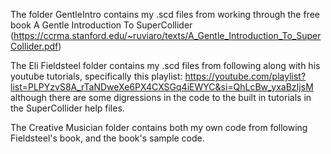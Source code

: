 The folder GentleIntro contains my .scd files from working through the free book A Gentle Introduction To SuperCollider
(https://ccrma.stanford.edu/~ruviaro/texts/A_Gentle_Introduction_To_SuperCollider.pdf)

The Eli Fieldsteel folder contains my .scd files from following along with his youtube tutorials, specifically this playlist:
https://youtube.com/playlist?list=PLPYzvS8A_rTaNDweXe6PX4CXSGq4iEWYC&si=QhLcBw_yxaBzIjsM
although there are some digressions in the code to the built in tutorials in the SuperCollider help files.

The Creative Musician folder contains both my own code from following Fieldsteel's book, and the book's sample code.
